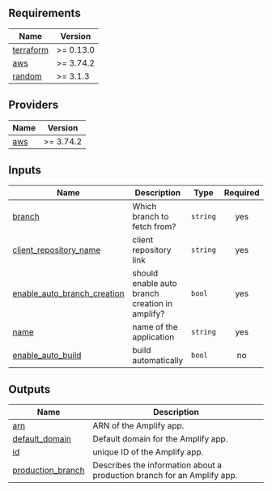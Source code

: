 <!-- BEGIN_TF_DOCS -->
## Requirements

| Name | Version |
|------|---------|
| <a name="requirement_terraform"></a> [terraform](#requirement\_terraform) | >= 0.13.0 |
| <a name="requirement_aws"></a> [aws](#requirement\_aws) | >= 3.74.2 |
| <a name="requirement_random"></a> [random](#requirement\_random) | >= 3.1.3 |

## Providers

| Name | Version |
|------|---------|
| <a name="provider_aws"></a> [aws](#provider\_aws) | >= 3.74.2 |

## Inputs

| Name | Description | Type | Required |
|------|-------------|------|:--------:|
| <a name="input_branch"></a> [branch](#input\_branch) | Which branch to fetch from? | `string` | yes |
| <a name="input_client_repository_name"></a> [client\_repository\_name](#input\_client\_repository\_name) | client repository link | `string` | yes |
| <a name="input_enable_auto_branch_creation"></a> [enable\_auto\_branch\_creation](#input\_enable\_auto\_branch\_creation) | should enable auto branch creation in amplify? | `bool` | yes |
| <a name="input_name"></a> [name](#input\_name) | name of the application | `string` | yes |
| <a name="input_enable_auto_build"></a> [enable\_auto\_build](#input\_enable\_auto\_build) | build automatically | `bool` | no |

## Outputs

| Name | Description |
|------|-------------|
| <a name="output_arn"></a> [arn](#output\_arn) | ARN of the Amplify app. |
| <a name="output_default_domain"></a> [default\_domain](#output\_default\_domain) | Default domain for the Amplify app. |
| <a name="output_id"></a> [id](#output\_id) | unique ID of the Amplify app. |
| <a name="output_production_branch"></a> [production\_branch](#output\_production\_branch) | Describes the information about a production branch for an Amplify app. |
<!-- END_TF_DOCS -->